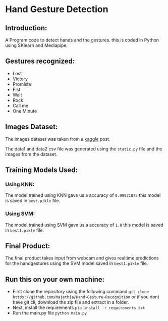 # Hand Gesture Detection

## Introduction:
A Program code to detect hands and the gestures. this is coded in Python using SKlearn and Mediapipe.

## Gestures recognized:
- Lost
- Victory
- Promiste
- Fist
- Wait
- Rock
- Call me
- One Minute

## Images Dataset:
The images dataset was taken from a [kaggle](https://www.kaggle.com/datasets/bikashpandey17/hand-sign-recognition) post.


The data1 and data2 csv file was generated using the `static.py` file and the images from the dataset.

## Training Models Used:

### Using KNN:
The model trained using KNN gave us a accuracy of `0.99921875`
this model is saved in `best.pikle` file.

### Using SVM:
The model trained using SVM gave us a accuracy of `1.0`
this model is saved in `best1.pikle` file.

## Final Product:
The final product takes input from webcam and gives realtime predictions for the handgestures using the SVM model saved in `best1.pikle` file.

## Run this on your own machine:
- First clone the repository using the following command
  `git clone https://github.com/Majethia/Hand-Gesture-Recognition`
  or if you dont have git cli, download the zip file and extract in a folder.
- Next, install the requirements
  `pip install -r requirements.txt`
- Run the main.py file
  `python main.py`

